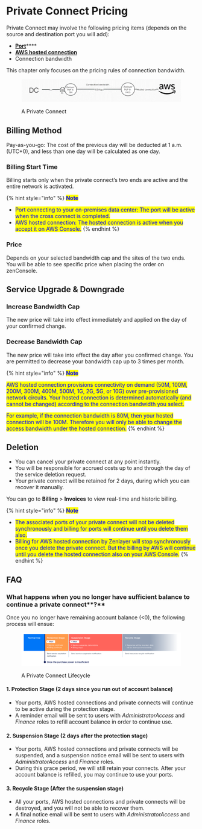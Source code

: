 # Private Connect Pricing

Private Connect may involve the following pricing items (depends on the source and destination port you will add):

* [**Port**](port-pricing.md)****
* ****[**AWS hosted connection**](aws-hosted-connection-pricing.md)****
* Connection bandwidth

This chapter only focuses on the pricing rules of connection bandwidth.

<figure><img src="../../.gitbook/assets/Article_1 (1).jpg" alt=""><figcaption><p>A Private Connect</p></figcaption></figure>

## **Billing Method**

Pay-as-you-go: The cost of the previous day will be deducted at 1 a.m. (UTC+0), and less than one day will be calculated as one day.

### **Billing Start Time**

Billing starts only when the private connect’s two ends are active and the entire network is activated.

{% hint style="info" %}
<mark style="color:blue;">**Note**</mark>

* <mark style="color:blue;">Port connecting to your on-premises data center: The port will be active when the cross connect is completed.</mark>
* <mark style="color:blue;">AWS hosted connection: The hosted connection is active when you accept it on AWS Console.</mark>
{% endhint %}

### **Price**

Depends on your selected bandwidth cap and the sites of the two ends. \
You will be able to see specific price when placing the order on zenConsole.



## **Service Upgrade & Downgrade**

### Increase Bandwidth Cap

The new price will take into effect immediately and applied on the day of your confirmed change.

### Decrease Bandwidth Cap

The new price will take into effect the day after you confirmed change. You are permitted to decrease your bandwidth cap up to 3 times per month.

{% hint style="info" %}
<mark style="color:blue;">**Note**</mark>

<mark style="color:blue;">AWS hosted connection provisions connectivity on demand (50M, 100M, 200M, 300M, 400M, 500M, 1G, 2G, 5G, or 10G) over pre-provisioned network circuits. Your hosted connection is determined automatically (and cannot be changed) according to the connection bandwidth you select.</mark>&#x20;

<mark style="color:blue;">For example, if the connection bandwidth is 80M, then your hosted connection will be 100M. Therefore you will only be able to change the access bandwidth under the hosted connection.</mark>
{% endhint %}



## Deletion

* You can cancel your private connect at any point instantly.&#x20;
* You will be responsible for accrued costs up to and through the day of the service deletion request.&#x20;
* Your private connect will be retained for 2 days, during which you can recover it manually.

You can go to **Billing** > **Invoices** to view real-time and historic billing.

{% hint style="info" %}
<mark style="color:blue;">**Note**</mark>

* <mark style="color:blue;">The associated ports of your private connect will not be deleted synchronously and billing for ports will continue until you delete them also.</mark>
* <mark style="color:blue;">Billing for AWS hosted connection by Zenlayer will stop synchronously once you delete the private connect. But the billing by AWS will continue until you delete the hosted connection also on your AWS Console.</mark>
{% endhint %}



## **FAQ**

### **What happens when you no longer have sufficient balance to continue a** private connect**?**

Once you no longer have remaining account balance (<0), the following process will ensue:

<figure><img src="../../.gitbook/assets/Article_1 (20) (1) (1).jpg" alt=""><figcaption><p>A Private Connect Lifecycle</p></figcaption></figure>

#### 1. Protection Stage (2 days since you run out of account balance)

* Your ports, AWS hosted connections and private connects will continue to be active during the protection stage.
* A reminder email will be sent to users with _AdministratorAccess_ and _Finance_ roles to refill account balance in order to continue use.

#### 2. Suspension Stage (2 days after the protection stage)

* Your ports, AWS hosted connections and private connects will be suspended, and a suspension notice email will be sent to users with _AdministratorAccess_ and _Finance_ roles.
* During this grace period, we will still retain your connects. After your account balance is refilled, you may continue to use your ports.&#x20;

#### 3. Recycle Stage (After the suspension stage)

* All your ports, AWS hosted connections and private connects will be destroyed, and you will not be able to recover them.
* A final notice email will be sent to users with _AdministratorAccess_ and _Finance_ roles.

